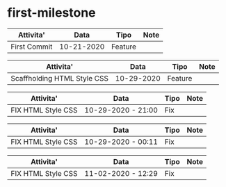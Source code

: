 # first-milestone
| Attivita'| Data | Tipo | Note |
| -------- | ---- | ---- | ---- |
| First Commit | 10-21-2020 | Feature |

| Attivita'| Data | Tipo | Note |
| -------- | ---- | ---- | ---- |
| Scaffholding HTML Style CSS | 10-29-2020 | Feature |

| Attivita'| Data | Tipo | Note |
| -------- | ---- | ---- | ---- |
| FIX HTML Style CSS | 10-29-2020 - 21:00 | Fix |

| Attivita'| Data | Tipo | Note |
| -------- | ---- | ---- | ---- |
| FIX HTML Style CSS | 10-29-2020 - 00:11 | Fix |

| Attivita'| Data | Tipo | Note |
| -------- | ---- | ---- | ---- |
| FIX HTML Style CSS | 11-02-2020 - 12:29 | Fix |



